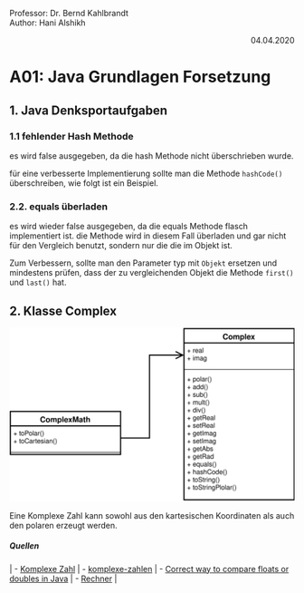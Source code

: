 Professor: Dr. Bernd Kahlbrandt  
Author: Hani Alshikh
<div style="text-align: right">04.04.2020</div>

# A01: Java Grundlagen Forsetzung

## 1. Java Denksportaufgaben

### 1.1 fehlender Hash Methode

es wird false ausgegeben, da die hash Methode nicht überschrieben wurde.

für eine verbesserte Implementierung sollte man die Methode ```hashCode()``` überschreiben, wie folgt ist ein Beispiel.

### 2.2. equals überladen

es wird wieder false ausgegeben, da die equals Methode flasch implementiert ist. die Methode wird in diesem Fall überladen und gar nicht für den Vergleich benutzt, sondern nur die die im Objekt ist.

Zum Verbessern, sollte man den Parameter typ mit ```Objekt``` ersetzen und mindestens prüfen, dass der zu vergleichenden Objekt die Methode ```first()``` und ```last()``` hat.

## 2. Klasse Complex

![UML Diagram](UML/java_grundlagen.svg)

Eine Komplexe Zahl kann sowohl aus den kartesischen Koordinaten als auch den polaren erzeugt werden.

##### Quellen
| - [Komplexe Zahl](https://de.wikipedia.org/wiki/Komplexe_Zahl) | - [komplexe-zahlen](https://www.mathebibel.de/komplexe-zahlen) | - [Correct way to compare floats or doubles in Java](https://howtodoinjava.com/java/basics/correctly-compare-float-double/) | - [Rechner](https://keisan.casio.com/exec/system/1223527679) |